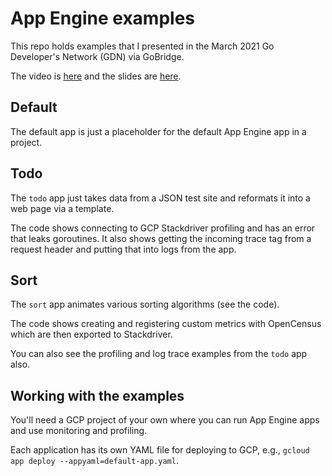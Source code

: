 # App Engine examples
This repo holds examples that I presented in the March 2021 Go Developer's Network (GDN) via GoBridge.

The video is [here](https://youtu.be/YPy6k9O_q1k) and the slides are [here](https://github.com/matt4biz/go-class-slides/blob/trunk/gobridge/gdn-2103-gae-slides.pdf).

## Default
The default app is just a placeholder for the default App Engine app in a project.

## Todo
The `todo` app just takes data from a JSON test site and reformats it into a web page via a template.

The code shows connecting to GCP Stackdriver profiling and has an error that leaks goroutines. It also shows getting the incoming trace tag from a request header and putting that into logs from the app.

## Sort
The `sort` app animates various sorting algorithms (see the code).

The code shows creating and registering custom metrics with OpenCensus which are then exported to Stackdriver.

You can also see the profiling and log trace examples from the `todo` app also.

## Working with the examples
You'll need a GCP project of your own where you can run App Engine apps and use monitoring and profiling.

Each application has its own YAML file for deploying to GCP, e.g., `gcloud app deploy --appyaml=default-app.yaml`.
